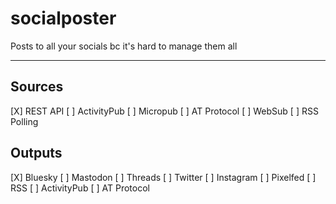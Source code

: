 # socialposter
Posts to all your socials bc it's hard to manage them all

---

## Sources

[X] REST API
[ ] ActivityPub
[ ] Micropub
[ ] AT Protocol
[ ] WebSub
[ ] RSS Polling

## Outputs

[X] Bluesky
[ ] Mastodon
[ ] Threads
[ ] Twitter
[ ] Instagram
[ ] Pixelfed
[ ] RSS
[ ] ActivityPub
[ ] AT Protocol
